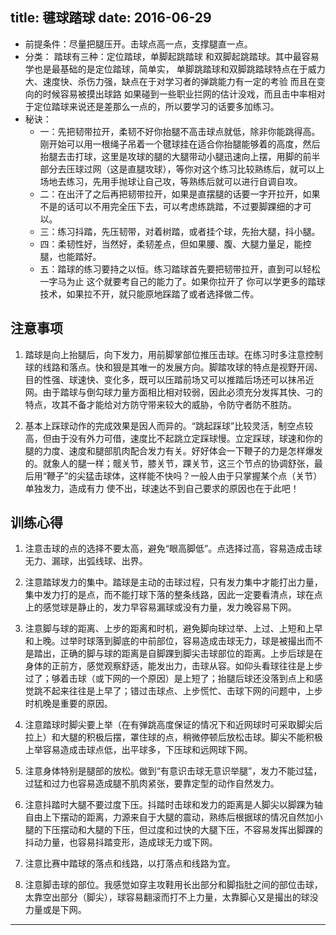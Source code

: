title: 毽球踏球
date: 2016-06-29
---

- 前提条件：尽量把腿压开。击球点高一点，支撑腿直一点。
- 分类：
    踏球有三种：定位踏球，单脚起跳踏球 和双脚起跳踏球。其中最容易学也是最基础的是定位踏球，简单实， 单脚跳踏球和双脚跳踏球特点在于威力大、速度快、杀伤力强，缺点在于对学习者的弹跳能力有一定的考验 而且在变向的时候容易被摸出球路 如果碰到一些职业拦网的估计没戏，而且击中率相对于定位踏球来说还是差那么一点的，所以要学习的话要多加练习。
- 秘诀：
    - 一：先把韧带拉开，柔韧不好你抬腿不高击球点就低，除非你能跳得高。刚开始可以用一根绳子吊着一个毽球挂在适合你抬腿能够着的高度，然后抬腿去击打球，这里是攻球的腿的大腿带动小腿迅速向上摆，用脚的前半部分去压球过网（这是直腿攻球），等你对这个练习比较熟练后，就可以上场地去练习，先用手抛球让自己攻，等熟练后就可以进行自调自攻。
    - 二：在出汗了之后再把韧带拉开，如果是直摆腿的话要一字开拉开，如果不是的话可以不用完全压下去，可以考虑练跳踏，不过要脚踝细的才可以。
    - 三：练习抖踏，先压韧带，对着树踏，或者挂个球，先抬大腿，抖小腿。
    - 四：柔韧性好，当然好，柔韧差点，但如果腰、腹、大腿力量足，能控腿，也能踏好。
    - 五：踏球的练习要持之以恒。练习踏球首先要把韧带拉开，直到可以轻松一字马为止 这个就要考自己的能力了。如果你拉开了 你可以学更多的踏球技术，如果拉不开，就只能原地踩踏了或者选择做二传。

## 注意事项

1. 踏球是向上抬腿后，向下发力，用前脚掌部位推压击球。在练习时多注意控制球的线路和落点。快和狠是其唯一的发展方向。脚踏攻球的特点是视野开阔、目的性强、球速快、变化多，既可以压踏前场又可以推踏后场还可以抹吊近网。由于踏球与倒勾球力量方面相比相对较弱，因此必须充分发挥其快、刁的特点，攻其不备才能给对方防守带来较大的威胁，令防守者防不胜防。

2. 基本上踩球动作的完成效果是因人而异的。“跳起踩球”比较灵活，制空点较高，但由于没有外力可借，速度比不起跳立定踩球慢。立定踩球，球速和你的腿的力度、速度和腿部肌肉配合发力有关。好好体会一下鞭子的力是怎样爆发的。就象人的腿一样；髋关节，膝关节，踝关节，这三个节点的协调舒张，最后用“鞭子”的尖猛击球体，这样能不快吗？一般人由于只掌握某个点（关节）单独发力，造成有力 使不出，球速达不到自己要求的原因也在于此吧！

## 训练心得

1. 注意击球的点的选择不要太高，避免“眼高脚低”。点选择过高，容易造成击球无力、漏球，出弧线球、出界。

2. 注意踏球发力的集中。踏球是主动的击球过程，只有发力集中才能打出力量，集中发力打的是点，而不能打球下落的整条线路，因此一定要看清点，球在点上的感觉球是静止的，发力早容易漏球或没有力量，发力晚容易下网。

3. 注意脚与球的距离、上步的距离和时机，避免脚向球过举、上过、上短和上早和上晚。过举时球落到脚底的中前部位，容易造成击球无力，球是被撮出而不是踏出，正确的脚与球的距离是自脚踝到脚尖击球部位的距离。上步后球是在身体的正前方，感觉观察舒适，能发出力，击球从容。如仰头看球往往是上步过了；够着击球（或下网的一个原因）是上短了；抬腿后球还没落到点上和感觉跳不起来往往是上早了；错过击球点、上步慌忙、击球下网的问题中，上步时机晚是重要的原因。

4. 注意踏球时脚尖要上举（在有弹跳高度保证的情况下和近网球时可采取脚尖后拉上）和大腿的积极后摆，罩住球的点，稍微停顿后放松击球。脚尖不能积极上举容易造成击球点低，出平球多，下压球和远网球下网。

5. 注意身体特别是腿部的放松。做到“有意识击球无意识举腿”，发力不能过猛，过猛和过力也容易造成腿不肌肉紧张，要靠定型的动作自然发力。

6. 注意抖踏时大腿不要过度下压。抖踏时击球和发力的距离是人脚尖以脚踝为轴自由上下摆动的距离，力源来自于大腿的震动，熟练后根据球的情况自然加小腿的下压摆动和大腿的下压，但过度和过快的大腿下压，不容易发挥出脚踝的抖动力量，也容易抖踏变形，造成球无力或下网。

7. 注意比赛中踏球的落点和线路，以打落点和线路为宜。

8. 注意脚击球的部位。我感觉如穿主攻鞋用长出部分和脚指肚之间的部位击球，太靠空出部分（脚尖），球容易翻滚而打不上力量，太靠脚心又是撮出的球没力量或是下网。

---
